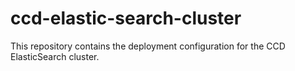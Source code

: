 # ccd-elastic-search-cluster

This repository contains the deployment configuration for the CCD ElasticSearch cluster.